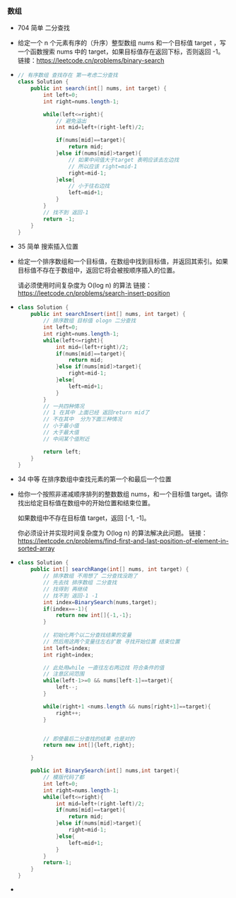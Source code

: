 ### 数组

- 704  简单 二分查找 

-  给定一个 n 个元素有序的（升序）整型数组 nums 和一个目标值 target  ，写一个函数搜索 nums 中的 target，如果目标值存在返回下标，否则返回 -1。
  链接：https://leetcode.cn/problems/binary-search

- ```java
  // 有序数组 查找存在 第一考虑二分查找
  class Solution {
      public int search(int[] nums, int target) {
          int left=0;
          int right=nums.length-1;
  
          while(left<=right){
              // 避免溢出
              int mid=left+(right-left)/2;
  
              if(nums[mid]==target){
                  return mid;
              }else if(nums[mid]>target){
                  // 如果中间值大于target 表明应该去左边找
                  // 所以应该 right=mid-1
                  right=mid-1;
              }else{
                  // 小于往右边找
                  left=mid+1;
              }
          }
          // 找不到 返回-1
          return -1;
      }
  }
  ```

  

- 35 简单 搜索插入位置

- 给定一个排序数组和一个目标值，在数组中找到目标值，并返回其索引。如果目标值不存在于数组中，返回它将会被按顺序插入的位置。

  请必须使用时间复杂度为 O(log n) 的算法
  链接：https://leetcode.cn/problems/search-insert-position

- ```java
  class Solution {
      public int searchInsert(int[] nums, int target) {
          // 排序数组 目标值 ologn 二分查找
          int left=0;
          int right=nums.length-1;
          while(left<=right){
              int mid=(left+right)/2;
              if(nums[mid]==target){
                  return mid;
              }else if(nums[mid]>target){
                  right=mid-1;
              }else{
                  left=mid+1;
              }
          }
          // 一共四种情况 
          // 1 在其中 上面已经 返回return mid了
          // 不在其中  分为下面三种情况
          // 小于最小值 
          // 大于最大值
          // 中间某个值附近
  
          return left;
      }
  }
  ```

- 34 中等 在排序数组中查找元素的第一个和最后一个位置

- 给你一个按照非递减顺序排列的整数数组 nums，和一个目标值 target。请你找出给定目标值在数组中的开始位置和结束位置。

  如果数组中不存在目标值 target，返回 [-1, -1]。

  你必须设计并实现时间复杂度为 O(log n) 的算法解决此问题。
  链接：https://leetcode.cn/problems/find-first-and-last-position-of-element-in-sorted-array

- ```java
  class Solution {
      public int[] searchRange(int[] nums, int target) {
          // 排序数组 不用想了 二分查找没跑了
          // 先去找 排序数组 二分查找  
          // 找得到 再继续 
          // 找不到 返回-1 -1
          int index=BinarySearch(nums,target);
          if(index==-1){
              return new int[]{-1,-1};
          }
          
          // 初始化两个以二分查找结果的变量 
          // 然后用这两个变量往左右扩散 寻找开始位置 结束位置
          int left=index;
          int right=index;
  
          // 此处用while 一直往左右两边找 符合条件的值
          // 注意区间范围
          while(left-1>=0 && nums[left-1]==target){
              left--;
          }
  
          while(right+1 <nums.length && nums[right+1]==target){
              right++;
          }
  
  
          // 即使最后二分查找的结果 也是对的
          return new int[]{left,right};
  
      }
  
      public int BinarySearch(int[] nums,int target){
          // 模版代码了都
          int left=0;
          int right=nums.length-1;
          while(left<=right){
              int mid=left+(right-left)/2;
              if(nums[mid]==target){
                  return mid;
              }else if(nums[mid]>target){
                  right=mid-1;
              }else{
                  left=mid+1;
              }
          }
          return-1;
      }
  }
  ```

- 

